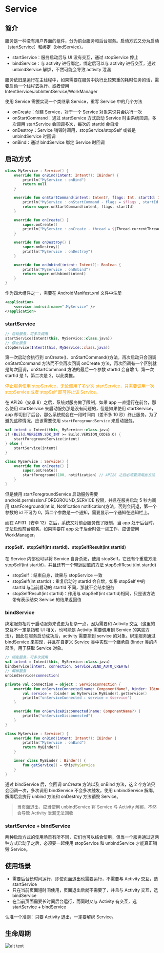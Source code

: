 # Service

## 简介

服务是一种没有用户界面的组件，分为前台服务和后台服务。启动方式又分为启动（startService）和绑定（bindService）。

- startService：服务启动后与 UI 没有交互，通过 stopService 停止
- bindService：与 activity 进行绑定，绑定后可以与 activity 进行交互，通过 unbindService 解绑，不然可能会导致 activity 泄漏

服务依旧是运行在主线程中，如果需要在服务中执行比较繁重的耗时任务的话，需要启动一个线程去执行。或者使用 IntentService/JobIntentService/WorkManager

使用 Service 需要实现一个类继承 Service，重写 Service 中的几个方法

- onCreate：创建 Service，对于一个 Service 对象来说只会执行一次
- onStartCommand：通过 startService 方式启动 Service 时由系统回调，多次调用 startService 会回调多次，每次的 startId 会自增
- onDestroy：Service 销毁时调用，stopService/stopSelf 或者是 unbindService 时回调
- onBind：通过 bindService 绑定 Service 时回调

## 启动方式

```kotlin
class MyService : Service() {
    override fun onBind(intent: Intent?): IBinder? {
        println("MyService : onBind")
        return null
    }

    override fun onStartCommand(intent: Intent?, flags: Int, startId: Int): Int {
        println("MyService : onStartCommand - flags = $flags , startId = $startId")
        return super.onStartCommand(intent, flags, startId)
    }

    override fun onCreate() {
        super.onCreate()
        println("MyService : onCreate - thread = ${Thread.currentThread().name}")
    }

    override fun onDestroy() {
        super.onDestroy()
        println("MyService : onDestroy")
    }

    override fun onUnbind(intent: Intent?): Boolean {
        println("MyService : onUnbind")
        return super.onUnbind(intent)
    }
}
```

作为四大组件之一，需要在 AndroidManifest.xml 文件中注册

```xml
<application>
    <service android:name=".MyService" />
</application>
```

### startService

```kotlin
// 启动服务，可多次调用
startService(Intent(this, MyService::class.java))
// 停止服务
stopService(Intent(this, MyService::class.java))
```

第一次启动会执行到 onCreate()、onStartCommand()方法，再次启动只会回调 onStartCommand 方法而不会再次回调 onCreate 方法，再次回调有一个区别就是每次回调，onStartCommand 方法的最后一个参数 startId 会自增 1，第一次 startId 是 1，第二次是 2，以此类推。

<font color='orange'>停止服务使用 stopService，无论调用了多少次 startService，只需要调用一次 stopService 或者 stopSelf 即可停止该 Service。</font>

在 API26（安卓 8）之后，系统对服务做了限制，如果 app 一直运行在前台，那么使用 startService 来启动服务那是没有问题的，但是如果使用 startService，app 却切到了后台，那么系统就会在一段时间内（差不多 10 秒）终止服务。为了避免这种情况，应该需要使用 `startForegroundService` 来启动服务。

```kotlin
val intent = Intent(this, MyService::class.java)
if (Build.VERSION.SDK_INT >= Build.VERSION_CODES.O) {
    startForegroundService(intent)
} else {
    startService(intent)
}

class MyService : Service() {
    override fun onCreate() {
        super.onCreate()
        startForeground(100, notification) // API26 之后必须要调用此方法
    }
}
```

但是使用 startForegroundService 启动服务需要 android.permission.FOREGROUND_SERVICE 权限，并且在服务启动 5 秒内调用 startForeground(int id, Notification notification)方法，否则会闪退，第一个参数的 id 不可为 0，第二个参数是一个通知，需要显示一个通知在通知栏上。

而在 API31（安卓 12）之后，系统又对前台服务做了限制，当 app 处于后台时，无法启动前台服务。如果需要在 app 处于后台时做一些工作，应该使用 WorkManager。

#### stopSelf、stopSelf(int startId)、stopSelfResult(int startId)

在 Service 内部也可以将 Service 自身杀死，使用 stopSelf，它还有个重载方法 stopSelf(int startId)，并且还有一个带返回值的方法 stopSelfResult(int startId)

- stopSelf：结束自身，效果与 stopService 一致
- stopSelf(int startId)：重复启动时 startId 会自增，如果 stopSelf 中的 startId 与当前启动的 startId 不同，那就不会结束服务
- stopSelfResult(int startId)：作用与 stopSelf(int startId)相同，只是该方法带有表示结束 Service 的结果返回值

### bindService

绑定服务相对于启动服务来说更为复杂一点，因为需要和 Activity 交互（这里的交互不一定是指和 UI 相关，也可能是 Activity 需要调用到 Service 的某些方法），因此在服务启动成功后，activity 需要拿到 service 的对象。绑定服务通过 bindService 来实现，并且在自定义 Service 类中实现一个继承自 Binder 类的内部类，用于获取 Service 对象。

```kotlin
// 绑定服务，可多次调用
val intent = Intent(this, MyService::class.java)
bindService(intent, connection, Service.BIND_AUTO_CREATE)
// 解绑服务
unbindService(connection)

private val connection = object : ServiceConnection {
    override fun onServiceConnected(name: ComponentName?, binder: IBinder) {
        val service = (binder as MyService.MyBinder).getService()
        println("onServiceConnected : service = $service")
    }

    override fun onServiceDisconnected(name: ComponentName?) {
        println("onServiceDisconnected")
    }
}

class MyService : Service() {
    override fun onBind(intent: Intent?): IBinder {
        println("MyService : onBind")
        return MyBinder()
    }

    inner class MyBinder : Binder() {
        fun getService() = this@MyService
    }
}
```

通过 bindService 后，会回调 onCreate 方法以及 onBind 方法，这 2 个方法只会回调一次，多次调用 bindService 不会多次触发。使用 unbindService 解绑，解绑后会执行 unbind 方法和 onDestroy 方法销毁 Service。

> 当页面退出，应当使用 unbindService 将 Service 与 Activity 解绑，不然会导致 Activity 泄漏无法回收

### startService + bindService

两种启动方式的使用场景有所不同，它们也可以结合使用，但当一个服务通过这两种方式启动了之后，必须要一起使用 stopService 和 unbindService 才能真正销毁 Service。

## 使用场景

- 需要后台长时间运行，即使页面退出也需要运行，不需要与 Activity 交互，选 startService
- 只在当前页面短时间使用，页面退出后就不需要了，并且与 Activity 交互，选 bindService
- 在当前页面需要长时间后台运行，而同时又与 Activity 有交互，选 startService + bindService

认准一个准则：只要 Activity 退出，一定要解绑 Service。

## 生命周期

![alt text](../../images/service_lifecycle.png)
